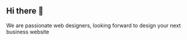 ## Hi there 👋

We are passionate web designers, looking forward to design your next business website
